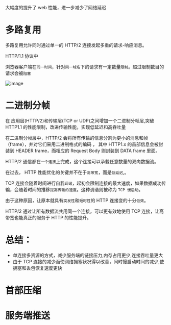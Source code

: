 大幅度的提升了 web 性能，进一步减少了网络延迟

# 多路复用

多路复用允许同时通过单一的 HTTP/2 连接发起多重的请求-响应消息。

 HTTP/1.1 协议中 
 
 浏览器客户端在`同一时间`，针对`同一域名`下的请求有一定数量`限制`。超过限制数目的请求会被`阻塞`
 
 ![image](https://user-images.githubusercontent.com/20221918/164626275-5fdb77db-f046-45d5-8ce8-678398aff7a9.png)


# 二进制分帧

在 应用层(HTTP/2)和传输层(TCP or UDP)之间增加一个二进制分帧层,突破 HTTP1.1 的性能限制，改进传输性能，实现低延迟和高吞吐量

在二进制分帧层中，HTTP/2 会将所有传输的信息分割为更小的消息和帧（frame），并对它们采用二进制格式的编码 ，
其中 HTTP1.x 的首部信息会被封装到 HEADER frame，而相应的 Request Body 则封装到 DATA frame 里面。

HTTP/2 通信都在`一个连接`上完成，这个连接可以承载任意数量的双向数据流。

在过去， HTTP 性能优化的关键并不在于`高带宽`，而是`低延迟`,。

TCP 连接会随着时间进行自我`调谐`，起初会限制连接的最大速度，如果数据成功传输，会随着时间的推移`提高传输的速度`。这种调谐则被称为 `TCP 慢启动`。

由于这种原因，让原本就具有`突发性`和`短时性`的 HTTP 连接变的十分`低效`。

HTTP/2 通过让所有数据流共用同一个连接，可以更有效地使用 TCP 连接，让高带宽也能真正的服务于 HTTP 的性能提升。


# 总结：
* 单连接多资源的方式，减少服务端的链接压力,内存占用更少,连接吞吐量更大
* 由于 TCP 连接的减少而使网络拥塞状况得以改善，同时慢启动时间的减少,使拥塞和丢包恢复速度更快

# 首部压缩

# 服务端推送




